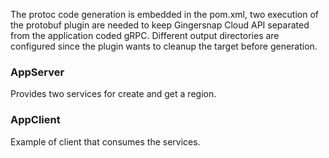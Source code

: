 The protoc code generation is embedded in the pom.xml, two execution of the protobuf plugin are needed to keep Gingersnap Cloud API separated from the application coded gRPC. Different output directories are configured since the plugin wants to cleanup the target before generation.

### AppServer
Provides two services for create and get a region.
### AppClient
Example of client that consumes the services.
